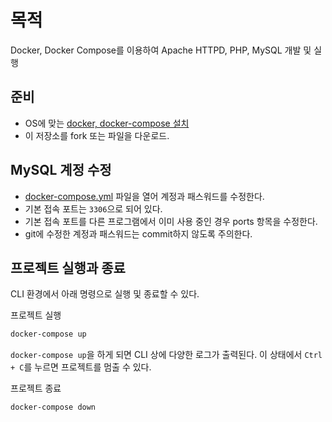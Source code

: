 # 목적

Docker, Docker Compose를 이용하여 Apache HTTPD, PHP, MySQL 개발 및 실행

## 준비

* OS에 맞는 [docker, docker-compose 설치](https://docs.docker.com/install/)
* 이 저장소를 fork 또는 파일을 다운로드.

## MySQL 계정 수정

* [docker-compose.yml](./docker-compose.yml) 파일을 열어 계정과 패스워드를 수정한다.
* 기본 접속 포트는 `3306`으로 되어 있다.
* 기본 접속 포트를 다른 프로그램에서 이미 사용 중인 경우 ports 항목을 수정한다.
* git에 수정한 계정과 패스워드는 commit하지 않도록 주의한다.


## 프로젝트 실행과 종료

CLI 환경에서 아래 명령으로 실행 및 종료할 수 있다.

프로젝트 실행

```bash
docker-compose up
```

`docker-compose up`을 하게 되면 CLI 상에 다양한 로그가 출력된다. 이 상태에서 `Ctrl + C`를 누르면 프로젝트를 멈출 수 있다. 

프로젝트 종료

```bash
docker-compose down
```


